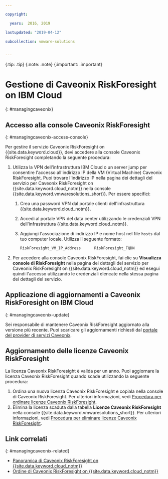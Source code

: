 ```yaml
---

copyright:

  years:  2016, 2019

lastupdated: "2019-04-12"

subcollection: vmware-solutions


---
```


{:tip: .tip}
{:note: .note}
{:important: .important}

# Gestione di Caveonix RiskForesight on IBM Cloud
{: #managingcaveonix}

## Accesso alla console Caveonix RiskForesight
{: #managingcaveonix-access-console}

Per gestire il servizio Caveonix RiskForesight on {{site.data.keyword.cloud}}, devi accedere alla console Caveonix RiskForesight completando la seguente procedura:

1. Utilizza la VPN dell'infrastruttura IBM Cloud o un server jump per consentire l'accesso all'indirizzo IP della VM (Virtual Machine) Caveonix RiskForesight. Puoi trovare l'indirizzo IP nella pagina dei dettagli del servizio per Caveonix RiskForesight on {{site.data.keyword.cloud_notm}} nella console {{site.data.keyword.vmwaresolutions_short}}. Per essere specifici:
   1. Crea una password VPN dal portale clienti dell'infrastruttura {{site.data.keyword.cloud_notm}}.
   2. Accedi al portale VPN del data center utilizzando le credenziali VPN dell'infrastruttura {{site.data.keyword.cloud_notm}}.
   3. Aggiungi l'associazione di indirizzo IP e nome host nel file `hosts` dal tuo computer locale. Utilizza il seguente formato:

      ```javascript
      RiskForesight_VM_IP_Address      RiskForesight_FQDN
      ```
2. Per accedere alla console Caveonix RiskForesight, fai clic su **Visualizza console di RiskForesight** nella pagina dei dettagli del servizio per Caveonix RiskForesight on {{site.data.keyword.cloud_notm}} ed esegui quindi l'accesso utilizzando le credenziali elencate nella stessa pagina dei dettagli del servizio.

## Applicazione di aggiornamenti a Caveonix RiskForesight on IBM Cloud
{: #managingcaveonix-update}

Sei responsabile di mantenere Caveonix RiskForesight aggiornato alla versione più recente. Puoi scaricare gli aggiornamenti richiesti dal [portale del provider di servizi Caveonix](https://support.caveonix.com).

## Aggiornamento delle licenze Caveonix RiskForesight

La licenza Caveonix RiskForesight è valida per un anno. Puoi aggiornare la licenza Caveonix RiskForesight quando scade utilizzando la seguente procedura:
1. Ordina una nuova licenza Caveonix RiskForesight e copiala nella console di Caveonix RiskForesight. Per ulteriori informazioni, vedi [Procedura per ordinare licenze Caveonix RiskForesight](/docs/services/vmwaresolutions?topic=vmware-solutions-caveonix_license_ordering#caveonix_license_ordering-procedure).
2. Elimina la licenza scaduta dalla tabella **Licenze Caveonix RiskForesight** nella console {{site.data.keyword.vmwaresolutions_short}}. Per ulteriori informazioni, vedi [Procedura per eliminare licenze Caveonix RiskForesight](/docs/services/vmwaresolutions?topic=vmware-solutions-caveonix_license_managing#caveonix_license_managing_procedure-delete).

## Link correlati
{: #managingcaveonix-related}

* [Panoramica di Caveonix RiskForesight on {{site.data.keyword.cloud_notm}}](/docs/services/vmwaresolutions/services?topic=vmware-solutions-caveonix_considerations)
* [Ordine di Caveonix RiskForesight on {{site.data.keyword.cloud_notm}}](/docs/services/vmwaresolutions/services?topic=vmware-solutions-caveonix_ordering)
